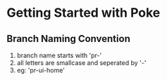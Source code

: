 # Getting Started with Poke

## Branch Naming Convention

1. branch name starts with 'pr-'
2. all letters are smallcase and seperated by '-'
3. eg: 'pr-ui-home'



